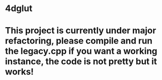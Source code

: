 # 4dglut

# This project is currently under major refactoring, please compile and run the legacy.cpp if you want a working instance, the code is not pretty but it works!
